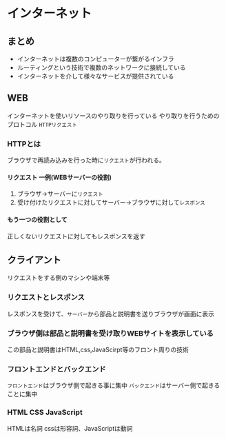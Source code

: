 # インターネット

## まとめ

- インターネットは複数のコンピューターが繋がるインフラ
- ルーティングという技術で複数のネットワークに接続している
- インターネットを介して様々なサービスが提供されている

## WEB

インターネットを使いリソースのやり取りを行っている
やり取りを行うためのプロトコル `HTTPリクエスト`

### HTTPとは

ブラウザで再読み込みを行った時に`リクエスト`が行われる。

#### リクエスト 一例(WEBサーバーの役割)

1. ブラウザ→サーバーに`リクエスト`
2. 受け付けたリクエストに対してサーバー→ブラウザに対して`レスポンス`

#### もう一つの役割として

正しくないリクエストに対してもレスポンスを返す

## クライアント

リクエストをする側のマシンや端末等

### リクエストとレスポンス

レスポンスを受けて、`サーバー`から部品と説明書を送りブラウザが画面に表示

### ブラウザ側は部品と説明書を受け取りWEBサイトを表示している

この部品と説明書はHTML,css,JavaScirpt等のフロント周りの技術

### フロントエンドとバックエンド

`フロントエンド`はブラウザ側で起きる事に集中
`バックエンド`はサーバー側で起きることに集中

### HTML CSS JavaScript

HTMLは名詞 cssは形容詞、JavaScriptは動詞
